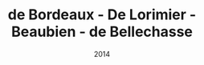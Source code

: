 ---
title: de Bordeaux - De Lorimier - Beaubien - de Bellechasse
date: '2014'
type: ruelle_verte
district: 'Rosemont'
fill: [{"lat":45.544889,"lng":-73.595027},{"lat":45.545494,"lng":-73.594555},{"lat":45.543931,"lng":-73.591213},{"lat":45.543322,"lng":-73.591733}]
---